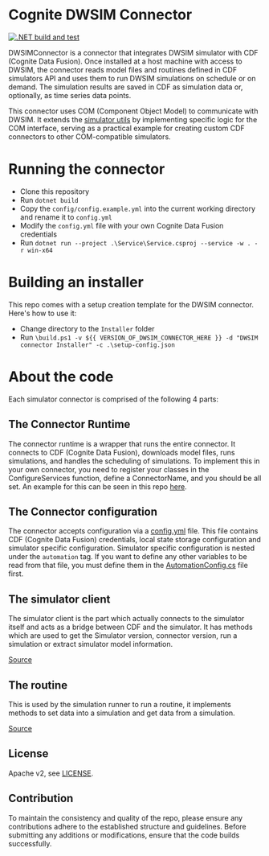 # Cognite DWSIM Connector

[![.NET build and test](https://github.com/cognitedata/dwsim-connector-dotnet/actions/workflows/build-and-test.yml/badge.svg)](https://github.com/cognitedata/dwsim-connector-dotnet/actions/workflows/build-and-test.yml)

DWSIMConnector is a connector that integrates DWSIM simulator with CDF (Cognite Data Fusion). Once installed at a host machine with access to DWSIM, the connector reads model files and routines defined in CDF simulators API and uses them to run DWSIM simulations on schedule or on demand. The simulation results are saved in CDF as simulation data or, optionally, as time series data points.

This connector uses COM (Component Object Model) to communicate with DWSIM. It extends the [simulator utils](https://github.com/cognitedata/dotnet-simulator-utils) by implementing specific logic for the COM interface, serving as a practical example for creating custom CDF connectors to other COM-compatible simulators.

# Running the connector

- Clone this repository
- Run `dotnet build`
- Copy the `config/config.example.yml` into the current working directory and rename it to `config.yml`
- Modify the `config.yml` file with your own Cognite Data Fusion credentials
- Run `dotnet run --project .\Service\Service.csproj --service -w . -r win-x64`

# Building an installer

This repo comes with a setup creation template for the DWSIM connector. Here's how to use it:

- Change directory to the `Installer` folder
- Run `\build.ps1 -v ${{ VERSION_OF_DWSIM_CONNECTOR_HERE }} -d "DWSIM connector Installer" -c .\setup-config.json`

# About the code

Each simulator connector is comprised of the following 4 parts:

## The Connector Runtime

The connector runtime is a wrapper that runs the entire connector. It connects to CDF (Cognite Data Fusion), downloads model files, runs simulations, and handles the scheduling of simulations. To implement this in your own connector, you need to register your classes in the ConfigureServices function, define a ConnectorName, and you should be all set. An example for this can be seen in this repo [here](Connector/ConnectorRuntime.cs).

## The Connector configuration

The connector accepts configuration via a [config.yml](Connector/config/config.example.yml) file. This file contains CDF (Cognite Data Fusion) credentials, local state storage configuration and simulator specific configuration. Simulator specific configuration is nested under the `automation` tag. If you want to define any other variables to be read from that file, you must define them in the [AutomationConfig.cs](Connector/Dwsim/AutomationConfig.cs) file first.

## The simulator client

The simulator client is the part which actually connects to the simulator itself and acts as a bridge between CDF and the simulator. It has methods which are used to get the Simulator version, connector version, run a simulation or extract simulator model information.

[Source](Connector/Dwsim/DwsimClient.cs)

## The routine

This is used by the simulation runner to run a routine, it implements methods to set data into a simulation and get data from a simulation.

[Source](Connector/Dwsim/DwsimRoutine.cs)


## License

Apache v2, see [LICENSE](./LICENSE).

## Contribution

To maintain the consistency and quality of the repo, please ensure any contributions adhere to the established structure and guidelines. Before submitting any additions or modifications, ensure that the code builds successfully.